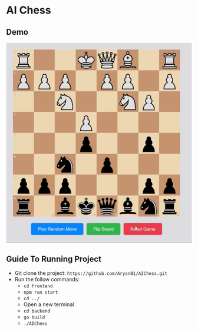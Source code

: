 # AI Chess
## Demo
![Project Demo](./Gif/AIChessExample.gif)
## Guide To Running Project
- Git clone the project: `https://github.com/AryanB1/AIChess.git`
- Run the follow commands:
  - `cd frontend`
  - `npm run start`
  - `cd ../`
  - Open a new terminal
  - `cd backend`
  - `go build`
  - `./AIChess`
